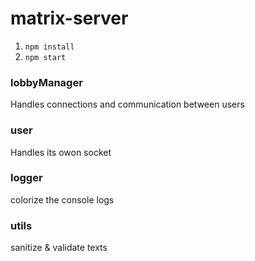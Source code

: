 # matrix-server
1) `npm install`
2) `npm start`


### lobbyManager
Handles connections and communication between users

### user
Handles its owon socket

### logger
colorize the console logs

### utils
sanitize & validate texts
